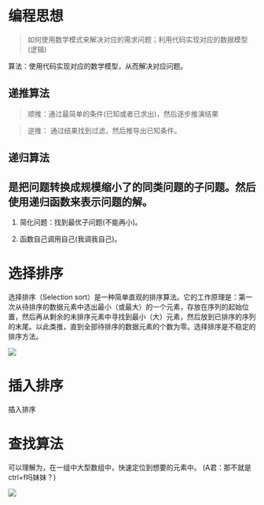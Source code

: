 # 编程思想

> 如何使用数学模式来解决对应的需求问题；利用代码实现对应的数据模型(逻辑)

算法：使用代码实现对应的数学模型，从而解决对应问题。


## **递推算法**

> 顺推：通过最简单的条件(已知或者已求出)，然后逐步推演结果


> 逆推： 通过结果找到过滤，然后推导出已知条件。



## **递归算法**

## 是把问题转换成规模缩小了的同类问题的子问题。然后使用递归函数来表示问题的解。

1. 简化问题：找到最优子问题(不能再小)。

2. 函数自己调用自己(我调我自己)。



# **选择排序**

选择排序（Selection sort）是一种简单直观的排序算法。它的工作原理是：第一次从待排序的数据元素中选出最小（或最大）的一个元素，存放在序列的起始位置，然后再从剩余的未排序元素中寻找到最小（大）元素，然后放到已排序的序列的末尾。以此类推，直到全部待排序的数据元素的个数为零。选择排序是不稳定的排序方法。

![](img/笔记/1.gif)



# **插入排序**

插入排序



# **查找算法**

可以理解为，在一组中大型数组中，快速定位到想要的元素中。
(A君：那不就是ctrl+f吗妹妹？)

![](img/笔记/28.png)

